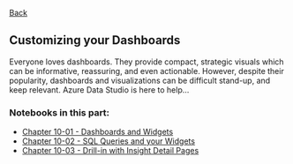 [Back](../readme.md)

## Customizing your Dashboards

Everyone loves dashboards. They provide compact, strategic visuals which can be informative, reassuring, and even actionable. However, despite their popularity, dashboards and visualizations can be difficult stand-up, and keep relevant. Azure Data Studio is here to help… 

### Notebooks in this part:

- [Chapter 10-01 - Dashboards and Widgets](CH-10-01.ipynb)
- [Chapter 10-02 - SQL Queries and your Widgets](CH-10-02.ipynb)
- [Chapter 10-03 - Drill-in with Insight Detail Pages](CH-10-03.ipynb)